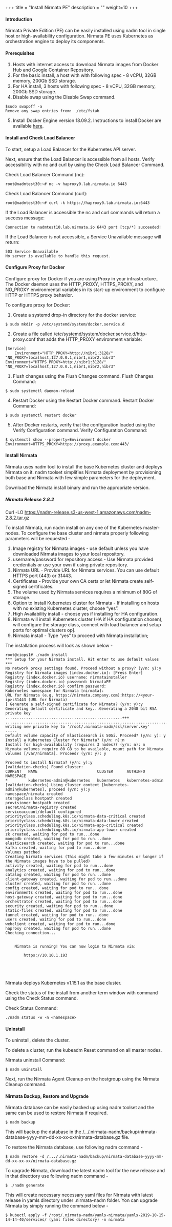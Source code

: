 +++
title = "Install Nirmata PE"
description = ""
weight=10
+++

#### Introduction

Nirmata Private Edition (PE) can be easily installed using nadm  tool in single host or high-availability configuration. Nirmata PE uses Kubernetes as orchestration engine to deploy its components.


#### Prerequisites


1. Hosts with internet access to download Nirmata images from Docker Hub and Google Container Repository.
2. For the basic install,  a host with with following spec - 8 vCPU, 32GB memory, 200Gb SSD storage.
3. For HA install, 3 hosts with following spec - 8 vCPU, 32GB memory, 200Gb SSD storage.
4. Disable swap using the Disable Swap command.
```
$sudo swapoff -a
Remove any swap entries from:  /etc/fstab
```
5. Install Docker Engine version 18.09.2. Instructions to install Docker are available [here](https://docs.docker.com/install/).


#### Install and Check Load Balancer


To start, setup a Load Balancer for the Kubernetes API server.

Next, ensure that the Load Balancer is accessible from all hosts. Verify accessibility with nc and curl by using the Check Load Balancer Command. 

Check Load Balancer Command (nc):
```
root@nadmtest30:~# nc -v haproxy0.lab.nirmata.io 6443
```
Check Load Balancer Command (curl):
```
root@nadmtest30:~# curl -k https://haproxy0.lab.nirmata.io:6443
```
If the Load Balancer is accessible the nc and curl commands will return a success message:
```
Connection to nadmtest10.lab.nirmata.io 6443 port [tcp/*] succeeded!
```
If the Load Balancer is not accessible, a Service Unavailable message will return:
```
503 Service Unavailable
No server is available to handle this request.
```

#### Configure Proxy for Docker
Configure proxy for Docker if you are using Proxy in your infrastructure.. The Docker daemon uses the HTTP_PROXY, HTTPS_PROXY, and NO_PROXY environmental variables in its start-up environment to configure HTTP or HTTPS proxy behavior.

To configure proxy for Docker: 
1. Create a systemd drop-in directory for the docker service:
```
$ sudo mkdir -p /etc/systemd/system/docker.service.d
```
2. Create a file called /etc/systemd/system/docker.service.d/http-proxy.conf that adds the HTTP_PROXY environment variable:

```
[Service]
	Environment="HTTP_PROXY=http://nibr1:3128/"  "NO_PROXY=localhost,127.0.0.1,nibr1,nibr2.nibr3"
Environment="HTTPS_PROXY=http://nibr1:3128/" "NO_PROXY=localhost,127.0.0.1,nibr1,nibr2,nibr3"
```

1. Flush changes using the Flush Changes command.
Flush Changes Command:
```
$ sudo systemctl daemon-reload
```

4. Restart Docker using the Restart Docker command.
Restart Docker Command:
```
$ sudo systemctl restart docker
```
5. After Docker restarts, verify that the configuration loaded using the Verify Configuration command.
Verify Configuration Command:
```
$ systemctl show --property=Environment docker
Environment=HTTPS_PROXY=https://proxy.example.com:443/
```

#### Install Nirmata 

Nirmata uses nadm tool to install the base Kubernetes cluster and deploys Nirmata on it. nadm toolset simplifies Nirmata deployment by provisioning both base and Nirmata with few simple parameters for the deployment. 

Download the Nirmata install binary and run the appropriate version.



##### Nirmata Release 2.8.2 
Curl -LO https://nadm-release.s3-us-west-1.amazonaws.com/nadm-2.8.2.tar.gz


To install Nirmata, run nadm install on any one of the Kubernetes master-nodes. To configure the base cluster and nirmata properly following parameters will be requested - 

1. Image registry for Nirmata images - use default unless you have downloaded Nirmata images to your local repository.
2. username/password for repository access - Use Nirmata provided credentials or use your own if using private repository.
3. Nirmata URL - Provide URL for Nirmata services. You can use default HTTPS port (443) or 31443.
4. Certificates - Provide your own CA certs or let Nirmata create self-signed certificates.
5. The volume used by Nirmata services requires a minimum of 80G of storage.
6. Option to install Kubernetes cluster for Nirmata - If installing on hosts with no existing Kubernetes cluster, choose “yes”.
7. High Availability install - choose yes if installing for HA configuration.
8. Nirmata will install Kubernetes cluster (HA if HA configuration chosen), will configure the storage class, connect with load balancer and setup ports for optimal clusters op].
9. Nirmata install  - Type “yes” to proceed with Nirmata installation;


The installation process will look as shown below  - 
```
root@ciops1# ./nadm install
*** Setup for your Nirmata install. Hit enter to use default values ***
No network proxy settings found. Proceed without a proxy? (y/n: y):y
Registry for Nirmata images [index.docker.io]: [Press Enter]
Registry (index.docker.io) username: nirmatainstaller
Registry (index.docker.io) password: NirmataPE
Registry (index.docker.io) confirm password: 
Kubernetes namespace for Nirmata [nirmata]:
URL for Nirmata (e.g. https://nirmata.company.com):https://<your-ip>:31443 (URL for Nirmata)
[ Generate a self-signed certificate for Nirmata? (y/n: y):y
Generating default certificate and key...Generating a 2048 bit RSA private key
...................................................+++
.........................................................................................................................................+++
writing new private key to '/root/.nirmata-nadm/ssl/server.key'
-----
Default volume capacity of Elasticsearch is 50Gi. Proceed? (y/n: y): y
Install a Kubernetes Cluster for Nirmata? (y/n: n):n
Install for high-availability (requires 3 nodes)? (y/n: n): n
Nirmata volumes require 80 GB to be available, mount path for Nirmata volumes [/var/nirmata]. Proceed? (y/n: y): y

Proceed to install Nirmata? (y/n: y):y
[validation-checks] Found cluster:
CURRENT   NAME                          CLUSTER      AUTHINFO           NAMESPACE
*         kubernetes-admin@kubernetes   kubernetes   kubernetes-admin   
[validation-checks] Using cluster context [kubernetes-admin@kubernetes], proceed (y/n: y):y
namespace/nirmata created
storageclass hostpath created
provisioner hostpath created
secret/nirmata-registry created
serviceaccount/default configured
priorityclass.scheduling.k8s.io/nirmata-data-critical created
priorityclass.scheduling.k8s.io/nirmata-data-lower created
priorityclass.scheduling.k8s.io/nirmata-app-critical created
priorityclass.scheduling.k8s.io/nirmata-app-lower created
zk created, waiting for pod to run...done
mongodb created, waiting for pod to run...done
elasticsearch created, waiting for pod to run...done
kafka created, waiting for pod to run...done
Volumes patched
Creating Nirmata services (This might take a few minutes or longer if the Nirmata images have to be pulled)
activity created, waiting for pod to run...done
analytics created, waiting for pod to run...done
catalog created, waiting for pod to run...done
client-gateway created, waiting for pod to run...done
cluster created, waiting for pod to run...done
config created, waiting for pod to run...done
environments created, waiting for pod to run...done
host-gateway created, waiting for pod to run...done
orchestrator created, waiting for pod to run...done
security created, waiting for pod to run...done
static-files created, waiting for pod to run...done
tunnel created, waiting for pod to run...done
users created, waiting for pod to run...done
webclient created, waiting for pod to run...done
haproxy created, waiting for pod to run...done
Checking connection...


	Nirmata is running! You can now login to Nirmata via:

		https://10.10.1.193





```

Nirmata deploys Kubernetes v1.15.1 as the base cluster.

Check the status of the install from another term window with command using the Check Status command.

Check Status Command:
```
./nadm status -w -n <namespace>
```
#### Uninstall
To uninstall, delete the cluster. 

To delete a cluster, run the kubeadm Reset command on all master nodes.

Nirmata uninstall Command:
```
$ nadm uninstall
```
Next, run the Nirmata Agent Cleanup on the hostgroup using the Nirmata Cleanup command.

#### Nirmata Backup, Restore and Upgrade 
Nirmata database can be easily backed up using nadm toolset and the same can be used to restore Nirmata if required.
```
$ nadm backup
```
This will backup the database in the /.../.nirmata-nadm/backup/nirmata-database-yyyy-mm-dd-xx-xx-xx/nirmata-database.gz
 file.


To restore the Nirmata database, use following nadm command - 
```
$ nadm restore -d /.../.nirmata-nadm/backup/nirmata-database-yyyy-mm-dd-xx-xx-xx/nirmata-database.gz
```

To upgrade Nirmata, download the latest nadm tool for the new release and in that directtory use following nadm command - 
```
$ ./nadm generate
```
This will create necessary necessary yaml files for Nirmata with latest release in yamls directory under .nirmata-nadm folder. Yon can upgrade Nirmata by simply running the command below - 

```
$ kubectl apply -f /root/.nirmata-nadm/yamls-nirmata/yamls-2019-10-15-14-14-40/services/ (yaml files directory) -n nirmata
```
